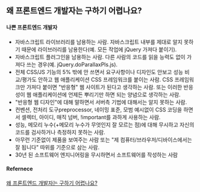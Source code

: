 ## 왜 프론트엔드 개발자는 구하기 어렵나요?

#### 나쁜 프론트엔드 개발자

- 자바스크립트 라이브러리를 남용하는 사람. 자바스크립트 내부를 제대로 알지 못하기 때문에 라이브러리를 남용한다(예. 모든 작업에 jQuery 가져다 붙이기).
- 자바스크립트 플러그인을 남용하는 사람. 다른 사람의 코드를 읽을 능력도 없이 가져다 쓰는 경우(예. jQuery.doParallaxPls.js).
- 전체 CSS/JS 기능의 5% 밖에 안 쓰면서 요구사항이나 디자인도 안보고 성능 비교/평가도 안하고 웹 애플리케이션 CSS 프레임워크를 붙이는 사람.
  CSS 프레임워크만 가져다 붙이면 "반응형" 웹 사이트가 된다고 생각하는 사람. 또는 이러한 반응성이 웹 애플리케이션에 언제든 뿌리기만 하면 되는 양념으로 생각하는 사람.
- "반응형 웹 디자인"에 대해 말하면서 서버측 기법에 대해서는 알지 못하는 사람.
- 컨벤션, 전처리 도구preprocessor, 네이밍 표준, 모범 예시없이 CSS 코딩을 하면서 셀렉터, 아이디, 매직 넘버, !important를 과하게 사용하는 사람.
- 성능, 메모리 누수(+메모리 누수가 무엇인지 잘 모르는 점)에 대해 무시하고 자신의 코드를 검사하거나 측정하지 못하는 사람.
- 아무런 기준없이 제품을 보여주는 사람 또는 "제 컴퓨터/브라우저/디바이스에서는 잘 됩니다" 따위를 기준으로 삼는 사람.
- 30년 된 소프트웨어 엔지니어링을 무시하면서 소프트웨어를 작성하는 사람

#### Refernece

[왜 프론트엔드 개발자는 구하기 어렵나요?](https://taegon.kim/archives/4810#:~:text=%E2%80%9C%EC%99%9C%20%ED%94%84%EB%A1%A0%ED%8A%B8%EC%97%94%EB%93%9C%20%EA%B0%9C%EB%B0%9C%EC%9E%90%EB%A5%BC,%EB%85%84%20%EC%9D%B4%EC%83%81%EB%90%9C%20%EB%B6%84%EC%95%BC%EC%9D%B4%EB%8B%A4.)
